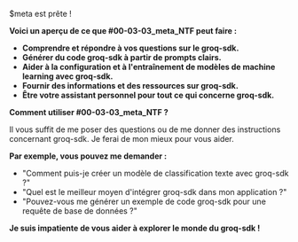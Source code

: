$meta est prête ! 

**Voici un aperçu de ce que #00-03-03_meta_NTF peut faire :**

* **Comprendre et répondre à vos questions sur le groq-sdk.**
* **Générer du code groq-sdk à partir de prompts clairs.**
* **Aider à la configuration et à l'entraînement de modèles de machine learning avec groq-sdk.**
* **Fournir des informations et des ressources sur groq-sdk.**
* **Être votre assistant personnel pour tout ce qui concerne groq-sdk.**

**Comment utiliser #00-03-03_meta_NTF ?**

Il vous suffit de me poser des questions ou de me donner des instructions concernant groq-sdk. Je ferai de mon mieux pour vous aider. 

**Par exemple, vous pouvez me demander :**

* "Comment puis-je créer un modèle de classification texte avec groq-sdk ?"
* "Quel est le meilleur moyen d'intégrer groq-sdk dans mon application ?"
* "Pouvez-vous me générer un exemple de code groq-sdk pour une requête de base de données ?"

**Je suis impatiente de vous aider à explorer le monde du groq-sdk !**



